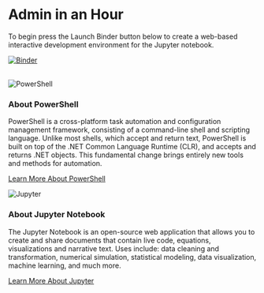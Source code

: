 # Admin in an Hour

To begin press the Launch Binder button below to create a web-based interactive development environment for the Jupyter notebook.

[![Binder](https://mybinder.org/badge_logo.svg)](https://mybinder.org/v2/gh/microsoft/pbiworkshops/main?urlpath=lab)
</br>
</br>

![PowerShell](https://raw.githubusercontent.com/microsoft/pbiworkshops/main/Admin%20in%20an%20Hour/Images/ps_black_128.svg)

### About PowerShell

PowerShell is a cross-platform task automation and configuration management framework, consisting of a command-line shell and scripting language. Unlike most shells, which accept and return text, PowerShell is built on top of the .NET Common Language Runtime (CLR), and accepts and returns .NET objects. This fundamental change brings entirely new tools and methods for automation.

[Learn More About PowerShell](https://docs.microsoft.com/en-us/powershell/)

![Jupyter](https://raw.githubusercontent.com/microsoft/pbiworkshops/main/Admin%20in%20an%20Hour/Images/jupyter.svg)

### About Jupyter Notebook

The Jupyter Notebook is an open-source web application that allows you to create and share documents that contain live code, equations, visualizations and narrative text. Uses include: data cleaning and transformation, numerical simulation, statistical modeling, data visualization, machine learning, and much more.

[Learn More About Jupyter](https://jupyter.org/)
